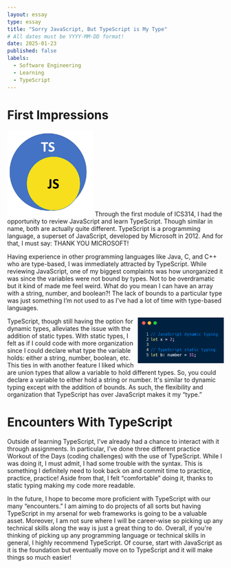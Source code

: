 ```yaml
---
layout: essay
type: essay
title: "Sorry JavaScript, But TypeScript is My Type"
# All dates must be YYYY-MM-DD format!
date: 2025-01-23
published: false
labels:
  - Software Engineering
  - Learning
  - TypeScript
---
```



# First Impressions
<img width="200px" class="rounded float-start pe-4" src="../img/tsessay/ts-js.png">
Through the first module of ICS314, I had the opportunity to review JavaScript and learn TypeScript. Though similar in name, both are actually quite different. TypeScript is a programming language, a superset of JavaScript, developed by Microsoft in 2012. And for that, I must say: THANK YOU MICROSOFT! 

Having experience in other programming languages like Java, C, and C++ who are type-based, I was immediately attracted by TypeScript. While reviewing JavaScript, one of my biggest complaints was how unorganized it was since the variables were not bound by types. Not to be overdramatic but it kind of made me feel weird. What do you mean I can have an array with a string, number, and boolean?! The lack of bounds to a particular type was just something I’m not used to as I’ve had a lot of time with type-based languages.

<img width="200px" align="right" src="../img/tsessay/ts-comparison-copy.png">
TypeScript, though still having the option for dynamic types, alleviates the issue with the addition of static types. With static types, I felt as if I could code with more organization since I could declare what type the variable holds: either a string, number, boolean, etc. This ties in with another feature I liked which are union types that allow a variable to hold different types. So, you could declare a variable to either hold a string or number. It's similar to dynamic typing except with the addition of bounds. As such, the flexibility and organization that TypeScript has over JavaScript makes it my “type.”

# Encounters With TypeScript

Outside of learning TypeScript, I’ve already had a chance to interact with it through assignments. In particular, I’ve done three different practice Workout of the Days (coding challenges) with the use of TypeScript. While I was doing it, I must admit, I had some trouble with the syntax. This is something I definitely need to look back on and commit time to practice, practice, practice! Aside from that, I felt “comfortable” doing it, thanks to static typing making my code more readable.

In the future, I hope to become more proficient with TypeScript with our many “encounters.” I am aiming to do projects of all sorts but having TypeScript in my arsenal for web frameworks is going to be a valuable asset. Moreover, I am not sure where I will be career-wise so picking up any technical skills along the way is just a great thing to do. Overall, if you're thinking of picking up any programming language or technical skills in general, I highly recommend TypeScript. Of course, start with JavaScript as it is the foundation but eventually move on to TypeScript and it will make things so much easier!
